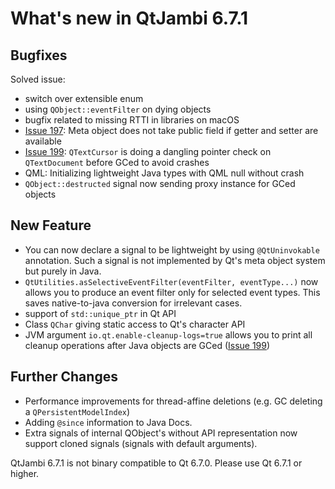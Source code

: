 # What's new in QtJambi 6.7.1

## Bugfixes

Solved issue:
* switch over extensible enum
* using `QObject::eventFilter` on dying objects
* bugfix related to missing RTTI in libraries on macOS
* [Issue 197](../../../issues/197): Meta object does not take public field if getter and setter are available
* [Issue 199](../../../issues/199): `QTextCursor` is doing a dangling pointer check on `QTextDocument` before GCed to avoid crashes
* QML: Initializing lightweight Java types with QML null without crash
* `QObject::destructed` signal now sending proxy instance for GCed objects

## New Feature

* You can now declare a signal to be lightweight by using `@QtUninvokable` annotation. Such a signal is not implemented by Qt's meta object system but purely in Java. 
* `QtUtilities.asSelectiveEventFilter(eventFilter, eventType...)` now allows you to produce an event filter only for selected event types. This saves native-to-java conversion for irrelevant cases.
* support of `std::unique_ptr` in Qt API
* Class `QChar` giving static access to Qt's character API
* JVM argument `io.qt.enable-cleanup-logs=true` allows you to print all cleanup operations after Java objects are GCed ([Issue 199](../../../issues/199))

## Further Changes

* Performance improvements for thread-affine deletions (e.g. GC deleting a `QPersistentModelIndex`)
* Adding `@since` information to Java Docs.
* Extra signals of internal QObject's without API representation now support cloned signals (signals with default arguments).

QtJambi 6.7.1 is not binary compatible to Qt 6.7.0. Please use Qt 6.7.1 or higher.
